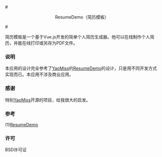 #<p align="center">ResumeDemo（简历模板）</p>#

简历模板是一个基于Vue.js开发的简单个人简历生成器。他可以在线制作个人简历，并能在线打印或另存为PDF文件。

### 说明 ###
本应用的设计完全参考了[YaoMiss](https://github.com/YaoMiss/YaoMiss.github.io)的[ResumeDemo](https://github.com/YaoMiss/ResumeDemo)的设计，只是用不同开发方式实现而已。本应用不涉及商业应用。
### 感谢 ###
特别[YaoMiss](https://github.com/YaoMiss/YaoMiss.github.io)开源的项目，给我很大的启发。
### 参考 ###
(1)[ResumeDemo](https://github.com/YaoMiss/ResumeDemo)
### 许可 ###
BSD许可证
